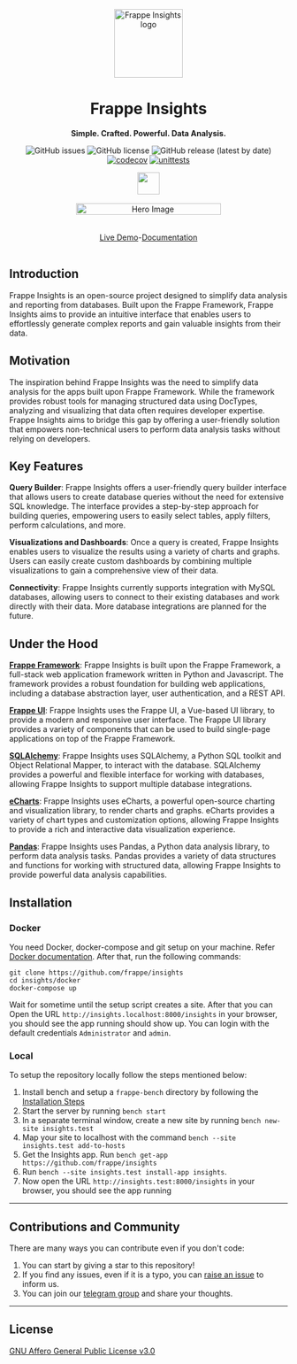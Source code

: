 <div align="center" markdown="1">

<img src=".github/new-logo.svg" alt="Frappe Insights logo" width="124"/>
<h1>Frappe Insights</h1>

**Simple. Crafted. Powerful. Data Analysis.**

![GitHub issues](https://img.shields.io/github/issues/frappe/insights)
![GitHub license](https://img.shields.io/github/license/frappe/insights)
![GitHub release (latest by date)](https://img.shields.io/github/v/release/frappe/insights)
[![codecov](https://codecov.io/github/frappe/insights/branch/develop/graph/badge.svg?token=8ZXHCY4G9U)](https://codecov.io/github/frappe/insights)
[![unittests](https://github.com/frappe/insights/actions/workflows/server-tests.yml/badge.svg)](https://github.com/frappe/insights/actions/workflows/server-tests.yml)

</div>

<div align="center" style="max-height: 40px;">
	<a href="https://frappecloud.com/insights/signup">
		<img src="https://github.com/frappe/hrms/blob/develop/.github/try-on-f-cloud-button.svg" height="40">
	</a>
</div>

<div align="center" style="padding-top: 1rem; padding-bottom: 1rem; display: flex; justify-content:center;">
	<img src=".github/hero-image.png" alt="Hero Image" width="72%" />
</div>

<div align="center" style="padding-top: 1rem; padding-bottom: 1rem; display: flex; justify-content:center;">
	<a href="https://insightsdemo.frappe.cloud">Live Demo</a>
	-
	<a href="https://docs.frappeinsights.com">Documentation</a>
</div>

## Introduction
Frappe Insights is an open-source project designed to simplify data analysis and reporting from databases. Built upon the Frappe Framework, Frappe Insights aims to provide an intuitive interface that enables users to effortlessly generate complex reports and gain valuable insights from their data.


## Motivation
The inspiration behind Frappe Insights was the need to simplify data analysis for the apps built upon Frappe Framework. While the framework provides robust tools for managing structured data using DocTypes, analyzing and visualizing that data often requires developer expertise. Frappe Insights aims to bridge this gap by offering a user-friendly solution that empowers non-technical users to perform data analysis tasks without relying on developers.

## Key Features

**Query Builder**: Frappe Insights offers a user-friendly query builder interface that allows users to create database queries without the need for extensive SQL knowledge. The interface provides a step-by-step approach for building queries, empowering users to easily select tables, apply filters, perform calculations, and more.

**Visualizations and Dashboards**: Once a query is created, Frappe Insights enables users to visualize the results using a variety of charts and graphs. Users can easily create custom dashboards by combining multiple visualizations to gain a comprehensive view of their data.

**Connectivity**: Frappe Insights currently supports integration with MySQL databases, allowing users to connect to their existing databases and work directly with their data. More database integrations are planned for the future.

## Under the Hood

[**Frappe Framework**](https://github.com/frappe/frappe): Frappe Insights is built upon the Frappe Framework, a full-stack web application framework written in Python and Javascript. The framework provides a robust foundation for building web applications, including a database abstraction layer, user authentication, and a REST API.

[**Frappe UI**](https://github.com/frappe/frappe-ui): Frappe Insights uses the Frappe UI, a Vue-based UI library, to provide a modern and responsive user interface. The Frappe UI library provides a variety of components that can be used to build single-page applications on top of the Frappe Framework.

[**SQLAlchemy**](https://github.com/sqlalchemy/sqlalchemy): Frappe Insights uses SQLAlchemy, a Python SQL toolkit and Object Relational Mapper, to interact with the database. SQLAlchemy provides a powerful and flexible interface for working with databases, allowing Frappe Insights to support multiple database integrations.

[**eCharts**](https://github.com/apache/echarts): Frappe Insights uses eCharts, a powerful open-source charting and visualization library, to render charts and graphs. eCharts provides a variety of chart types and customization options, allowing Frappe Insights to provide a rich and interactive data visualization experience.

[**Pandas**](https://github.com/pandas-dev/pandas): Frappe Insights uses Pandas, a Python data analysis library, to perform data analysis tasks. Pandas provides a variety of data structures and functions for working with structured data, allowing Frappe Insights to provide powerful data analysis capabilities.


## Installation
### Docker
You need Docker, docker-compose and git setup on your machine. Refer [Docker documentation](https://docs.docker.com/). After that, run the following commands:

```
git clone https://github.com/frappe/insights
cd insights/docker
docker-compose up
```

Wait for sometime until the setup script creates a site. After that you can
Open the URL `http://insights.localhost:8000/insights` in your browser, you should see the app running
should show up. You can login with the default credentials `Administrator` and `admin`.

### Local

To setup the repository locally follow the steps mentioned below:

1. Install bench and setup a `frappe-bench` directory by following the [Installation Steps](https://frappeframework.com/docs/user/en/installation)
1. Start the server by running `bench start`
1. In a separate terminal window, create a new site by running `bench new-site insights.test`
1. Map your site to localhost with the command `bench --site insights.test add-to-hosts`
1. Get the Insights app. Run `bench get-app https://github.com/frappe/insights`
1. Run `bench --site insights.test install-app insights`.
1. Now open the URL `http://insights.test:8000/insights` in your browser, you should see the app running

---
## Contributions and Community

There are many ways you can contribute even if you don't code:

1. You can start by giving a star to this repository!
1. If you find any issues, even if it is a typo, you can [raise an issue](https://github.com/frappe/insights/issues/new) to inform us.
1. You can join our [telegram group](https://t.me/frappeinsights) and share your thoughts.

---

## License

[GNU Affero General Public License v3.0](license.txt)

